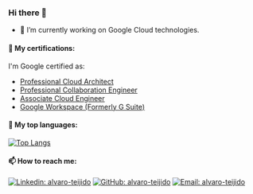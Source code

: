 ### Hi there 👋

- 🔭 I’m currently working on Google Cloud technologies.

#### 🚀 My certifications:

I'm Google certified as:
- [Professional Cloud Architect](https://www.credential.net/5b710d5c-7d97-4a5e-b8c5-39a02d9e741e)
- [Professional Collaboration Engineer](https://www.credential.net/cee286a3-ac51-42c2-b98a-81763304e0e2)
- [Associate Cloud Engineer](https://www.credential.net/d2aebe43-39cc-47bd-a977-eb067c576462)
- [Google Workspace (Formerly G Suite)](https://www.credential.net/2ca84f5a-3157-4eca-93ed-41cdc444e0a1)

#### 💬 My top languages:

[![Top Langs](https://github-readme-stats.vercel.app/api/top-langs/?username=alvjtc&layout=compact&theme=darcula&hide=HTML,CSS&langs_count=5)](https://github.com/alvjtc)

#### 📫 How to reach me:

[![Linkedin: alvaro-teijido](https://img.shields.io/badge/LinkedIn-alvaro--teijido-blue?style=flat&logo=Linkedin&logoColor=white&link=https://www.linkedin.com/in/alvaro-teijido/)](https://www.linkedin.com/in/alvaro-teijido/)
[![GitHub: alvaro-teijido](https://img.shields.io/badge/GitHub-alvjtc-lightgrey?style=flat&logo=Github&logoColor=white&link=https://github.com/alvjtc)](https://github.com/alvjtc)
[![Email: alvaro-teijido](https://img.shields.io/badge/Email-alvjtc@gmail.com-red?style=flat&logo=Gmail&logoColor=white&link=mailto:alvjtc@gmail.com)](mailto:alvjtc@gmail.com)
